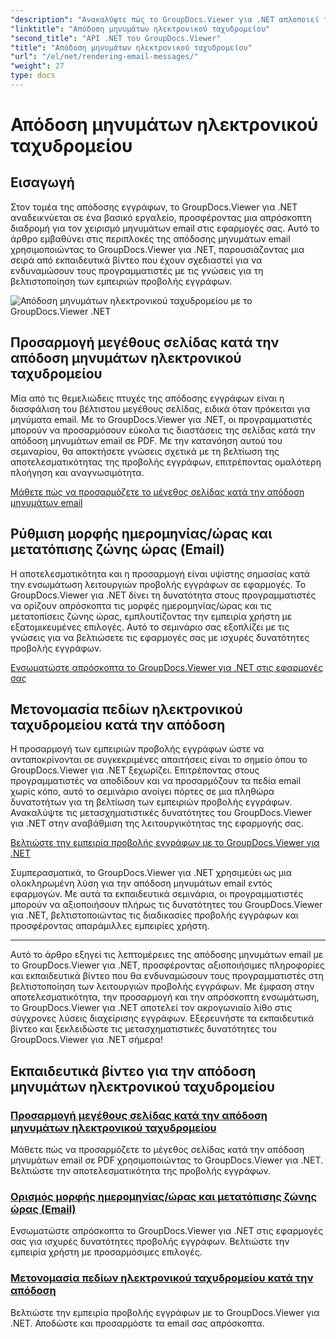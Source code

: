 ```yaml
---
"description": "Ανακαλύψτε πώς το GroupDocs.Viewer για .NET απλοποιεί την απόδοση μηνυμάτων email σε PDF. Μάθετε να προσαρμόζετε το μέγεθος σελίδας, να ορίζετε τη μορφή Ημερομηνίας/Ώρας και να μετονομάζετε πεδία αποτελεσματικά."
"linktitle": "Απόδοση μηνυμάτων ηλεκτρονικού ταχυδρομείου"
"second_title": "API .NET του GroupDocs.Viewer"
"title": "Απόδοση μηνυμάτων ηλεκτρονικού ταχυδρομείου"
"url": "/el/net/rendering-email-messages/"
"weight": 27
type: docs
---
```

# Απόδοση μηνυμάτων ηλεκτρονικού ταχυδρομείου

## Εισαγωγή

Στον τομέα της απόδοσης εγγράφων, το GroupDocs.Viewer για .NET αναδεικνύεται σε ένα βασικό εργαλείο, προσφέροντας μια απρόσκοπτη διαδρομή για τον χειρισμό μηνυμάτων email στις εφαρμογές σας. Αυτό το άρθρο εμβαθύνει στις περιπλοκές της απόδοσης μηνυμάτων email χρησιμοποιώντας το GroupDocs.Viewer για .NET, παρουσιάζοντας μια σειρά από εκπαιδευτικά βίντεο που έχουν σχεδιαστεί για να ενδυναμώσουν τους προγραμματιστές με τις γνώσεις για τη βελτιστοποίηση των εμπειριών προβολής εγγράφων.

![Απόδοση μηνυμάτων ηλεκτρονικού ταχυδρομείου με το GroupDocs.Viewer .NET](/viewer/rendering-email-messages/image.png)

## Προσαρμογή μεγέθους σελίδας κατά την απόδοση μηνυμάτων ηλεκτρονικού ταχυδρομείου

Μία από τις θεμελιώδεις πτυχές της απόδοσης εγγράφων είναι η διασφάλιση του βέλτιστου μεγέθους σελίδας, ειδικά όταν πρόκειται για μηνύματα email. Με το GroupDocs.Viewer για .NET, οι προγραμματιστές μπορούν να προσαρμόσουν εύκολα τις διαστάσεις της σελίδας κατά την απόδοση μηνυμάτων email σε PDF. Με την κατανόηση αυτού του σεμιναρίου, θα αποκτήσετε γνώσεις σχετικά με τη βελτίωση της αποτελεσματικότητας της προβολής εγγράφων, επιτρέποντας ομαλότερη πλοήγηση και αναγνωσιμότητα.

[Μάθετε πώς να προσαρμόζετε το μέγεθος σελίδας κατά την απόδοση μηνυμάτων email](./adjust-page-size-email/)

## Ρύθμιση μορφής ημερομηνίας/ώρας και μετατόπισης ζώνης ώρας (Email)

Η αποτελεσματικότητα και η προσαρμογή είναι υψίστης σημασίας κατά την ενσωμάτωση λειτουργιών προβολής εγγράφων σε εφαρμογές. Το GroupDocs.Viewer για .NET δίνει τη δυνατότητα στους προγραμματιστές να ορίζουν απρόσκοπτα τις μορφές ημερομηνίας/ώρας και τις μετατοπίσεις ζώνης ώρας, εμπλουτίζοντας την εμπειρία χρήστη με εξατομικευμένες επιλογές. Αυτό το σεμινάριο σας εξοπλίζει με τις γνώσεις για να βελτιώσετε τις εφαρμογές σας με ισχυρές δυνατότητες προβολής εγγράφων.

[Ενσωματώστε απρόσκοπτα το GroupDocs.Viewer για .NET στις εφαρμογές σας](./set-date-time-format-offset-email/)

## Μετονομασία πεδίων ηλεκτρονικού ταχυδρομείου κατά την απόδοση

Η προσαρμογή των εμπειριών προβολής εγγράφων ώστε να ανταποκρίνονται σε συγκεκριμένες απαιτήσεις είναι το σημείο όπου το GroupDocs.Viewer για .NET ξεχωρίζει. Επιτρέποντας στους προγραμματιστές να αποδίδουν και να προσαρμόζουν τα πεδία email χωρίς κόπο, αυτό το σεμινάριο ανοίγει πόρτες σε μια πληθώρα δυνατοτήτων για τη βελτίωση των εμπειριών προβολής εγγράφων. Ανακαλύψτε τις μετασχηματιστικές δυνατότητες του GroupDocs.Viewer για .NET στην αναβάθμιση της λειτουργικότητας της εφαρμογής σας.

[Βελτιώστε την εμπειρία προβολής εγγράφων με το GroupDocs.Viewer για .NET](./rename-email-fields/)

Συμπερασματικά, το GroupDocs.Viewer για .NET χρησιμεύει ως μια ολοκληρωμένη λύση για την απόδοση μηνυμάτων email εντός εφαρμογών. Με αυτά τα εκπαιδευτικά σεμινάρια, οι προγραμματιστές μπορούν να αξιοποιήσουν πλήρως τις δυνατότητες του GroupDocs.Viewer για .NET, βελτιστοποιώντας τις διαδικασίες προβολής εγγράφων και προσφέροντας απαράμιλλες εμπειρίες χρήστη.

--- 

Αυτό το άρθρο εξηγεί τις λεπτομέρειες της απόδοσης μηνυμάτων email με το GroupDocs.Viewer για .NET, προσφέροντας αξιοποιήσιμες πληροφορίες και εκπαιδευτικά βίντεο που θα ενδυναμώσουν τους προγραμματιστές στη βελτιστοποίηση των λειτουργιών προβολής εγγράφων. Με έμφαση στην αποτελεσματικότητα, την προσαρμογή και την απρόσκοπτη ενσωμάτωση, το GroupDocs.Viewer για .NET αποτελεί τον ακρογωνιαίο λίθο στις σύγχρονες λύσεις διαχείρισης εγγράφων. Εξερευνήστε τα εκπαιδευτικά βίντεο και ξεκλειδώστε τις μετασχηματιστικές δυνατότητες του GroupDocs.Viewer για .NET σήμερα!
## Εκπαιδευτικά βίντεο για την απόδοση μηνυμάτων ηλεκτρονικού ταχυδρομείου
### [Προσαρμογή μεγέθους σελίδας κατά την απόδοση μηνυμάτων ηλεκτρονικού ταχυδρομείου](./adjust-page-size-email/)
Μάθετε πώς να προσαρμόζετε το μέγεθος σελίδας κατά την απόδοση μηνυμάτων email σε PDF χρησιμοποιώντας το GroupDocs.Viewer για .NET. Βελτιώστε την αποτελεσματικότητα της προβολής εγγράφων.
### [Ορισμός μορφής ημερομηνίας/ώρας και μετατόπισης ζώνης ώρας (Email)](./set-date-time-format-offset-email/)
Ενσωματώστε απρόσκοπτα το GroupDocs.Viewer για .NET στις εφαρμογές σας για ισχυρές δυνατότητες προβολής εγγράφων. Βελτιώστε την εμπειρία χρήστη με προσαρμόσιμες επιλογές.
### [Μετονομασία πεδίων ηλεκτρονικού ταχυδρομείου κατά την απόδοση](./rename-email-fields/)
Βελτιώστε την εμπειρία προβολής εγγράφων με το GroupDocs.Viewer για .NET. Αποδώστε και προσαρμόστε τα email σας απρόσκοπτα.